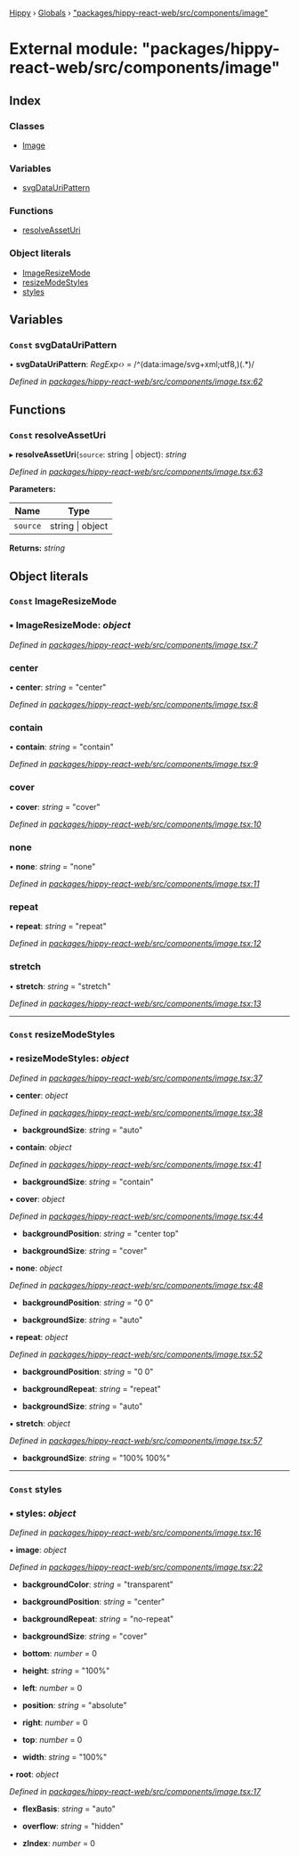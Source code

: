 [Hippy](../README.md) › [Globals](../globals.md) › ["packages/hippy-react-web/src/components/image"](_packages_hippy_react_web_src_components_image_.md)

# External module: "packages/hippy-react-web/src/components/image"

## Index

### Classes

* [Image](../classes/_packages_hippy_react_web_src_components_image_.image.md)

### Variables

* [svgDataUriPattern](_packages_hippy_react_web_src_components_image_.md#const-svgdatauripattern)

### Functions

* [resolveAssetUri](_packages_hippy_react_web_src_components_image_.md#const-resolveasseturi)

### Object literals

* [ImageResizeMode](_packages_hippy_react_web_src_components_image_.md#const-imageresizemode)
* [resizeModeStyles](_packages_hippy_react_web_src_components_image_.md#const-resizemodestyles)
* [styles](_packages_hippy_react_web_src_components_image_.md#const-styles)

## Variables

### `Const` svgDataUriPattern

• **svgDataUriPattern**: *RegExp‹›* =  /^(data:image\/svg\+xml;utf8,)(.*)/

*Defined in [packages/hippy-react-web/src/components/image.tsx:62](https://github.com/jeromehan/Hippy/blob/6216275/packages/hippy-react-web/src/components/image.tsx#L62)*

## Functions

### `Const` resolveAssetUri

▸ **resolveAssetUri**(`source`: string | object): *string*

*Defined in [packages/hippy-react-web/src/components/image.tsx:63](https://github.com/jeromehan/Hippy/blob/6216275/packages/hippy-react-web/src/components/image.tsx#L63)*

**Parameters:**

Name | Type |
------ | ------ |
`source` | string &#124; object |

**Returns:** *string*

## Object literals

### `Const` ImageResizeMode

### ▪ **ImageResizeMode**: *object*

*Defined in [packages/hippy-react-web/src/components/image.tsx:7](https://github.com/jeromehan/Hippy/blob/6216275/packages/hippy-react-web/src/components/image.tsx#L7)*

###  center

• **center**: *string* = "center"

*Defined in [packages/hippy-react-web/src/components/image.tsx:8](https://github.com/jeromehan/Hippy/blob/6216275/packages/hippy-react-web/src/components/image.tsx#L8)*

###  contain

• **contain**: *string* = "contain"

*Defined in [packages/hippy-react-web/src/components/image.tsx:9](https://github.com/jeromehan/Hippy/blob/6216275/packages/hippy-react-web/src/components/image.tsx#L9)*

###  cover

• **cover**: *string* = "cover"

*Defined in [packages/hippy-react-web/src/components/image.tsx:10](https://github.com/jeromehan/Hippy/blob/6216275/packages/hippy-react-web/src/components/image.tsx#L10)*

###  none

• **none**: *string* = "none"

*Defined in [packages/hippy-react-web/src/components/image.tsx:11](https://github.com/jeromehan/Hippy/blob/6216275/packages/hippy-react-web/src/components/image.tsx#L11)*

###  repeat

• **repeat**: *string* = "repeat"

*Defined in [packages/hippy-react-web/src/components/image.tsx:12](https://github.com/jeromehan/Hippy/blob/6216275/packages/hippy-react-web/src/components/image.tsx#L12)*

###  stretch

• **stretch**: *string* = "stretch"

*Defined in [packages/hippy-react-web/src/components/image.tsx:13](https://github.com/jeromehan/Hippy/blob/6216275/packages/hippy-react-web/src/components/image.tsx#L13)*

___

### `Const` resizeModeStyles

### ▪ **resizeModeStyles**: *object*

*Defined in [packages/hippy-react-web/src/components/image.tsx:37](https://github.com/jeromehan/Hippy/blob/6216275/packages/hippy-react-web/src/components/image.tsx#L37)*

▪ **center**: *object*

*Defined in [packages/hippy-react-web/src/components/image.tsx:38](https://github.com/jeromehan/Hippy/blob/6216275/packages/hippy-react-web/src/components/image.tsx#L38)*

* **backgroundSize**: *string* = "auto"

▪ **contain**: *object*

*Defined in [packages/hippy-react-web/src/components/image.tsx:41](https://github.com/jeromehan/Hippy/blob/6216275/packages/hippy-react-web/src/components/image.tsx#L41)*

* **backgroundSize**: *string* = "contain"

▪ **cover**: *object*

*Defined in [packages/hippy-react-web/src/components/image.tsx:44](https://github.com/jeromehan/Hippy/blob/6216275/packages/hippy-react-web/src/components/image.tsx#L44)*

* **backgroundPosition**: *string* = "center top"

* **backgroundSize**: *string* = "cover"

▪ **none**: *object*

*Defined in [packages/hippy-react-web/src/components/image.tsx:48](https://github.com/jeromehan/Hippy/blob/6216275/packages/hippy-react-web/src/components/image.tsx#L48)*

* **backgroundPosition**: *string* = "0 0"

* **backgroundSize**: *string* = "auto"

▪ **repeat**: *object*

*Defined in [packages/hippy-react-web/src/components/image.tsx:52](https://github.com/jeromehan/Hippy/blob/6216275/packages/hippy-react-web/src/components/image.tsx#L52)*

* **backgroundPosition**: *string* = "0 0"

* **backgroundRepeat**: *string* = "repeat"

* **backgroundSize**: *string* = "auto"

▪ **stretch**: *object*

*Defined in [packages/hippy-react-web/src/components/image.tsx:57](https://github.com/jeromehan/Hippy/blob/6216275/packages/hippy-react-web/src/components/image.tsx#L57)*

* **backgroundSize**: *string* = "100% 100%"

___

### `Const` styles

### ▪ **styles**: *object*

*Defined in [packages/hippy-react-web/src/components/image.tsx:16](https://github.com/jeromehan/Hippy/blob/6216275/packages/hippy-react-web/src/components/image.tsx#L16)*

▪ **image**: *object*

*Defined in [packages/hippy-react-web/src/components/image.tsx:22](https://github.com/jeromehan/Hippy/blob/6216275/packages/hippy-react-web/src/components/image.tsx#L22)*

* **backgroundColor**: *string* = "transparent"

* **backgroundPosition**: *string* = "center"

* **backgroundRepeat**: *string* = "no-repeat"

* **backgroundSize**: *string* = "cover"

* **bottom**: *number* = 0

* **height**: *string* = "100%"

* **left**: *number* = 0

* **position**: *string* = "absolute"

* **right**: *number* = 0

* **top**: *number* = 0

* **width**: *string* = "100%"

▪ **root**: *object*

*Defined in [packages/hippy-react-web/src/components/image.tsx:17](https://github.com/jeromehan/Hippy/blob/6216275/packages/hippy-react-web/src/components/image.tsx#L17)*

* **flexBasis**: *string* = "auto"

* **overflow**: *string* = "hidden"

* **zIndex**: *number* = 0
